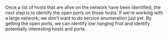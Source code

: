 Once a list of hosts that are alive on the network have been identified, the next step is to identify the open ports on those hosts. If we're working with a large network, we don't want to do service enumeration just yet. By getting the open ports, we can identify low hanging fruit and identify potentially interesting hosts and ports.